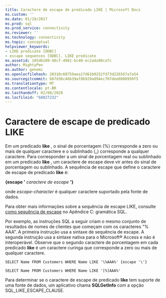 ```yaml
---
title: Caractere de escape de predicado LIKE | Microsoft Docs
ms.custom: ''
ms.date: 01/19/2017
ms.prod: sql
ms.prod_service: connectivity
ms.reviewer: ''
ms.technology: connectivity
ms.topic: conceptual
helpviewer_keywords:
- LIKE predicate [ODBC]
- escape sequences [ODBC], LIKE predicate
ms.assetid: 185d6109-48cf-4981-bc40-ec2a4a90cafc
author: MightyPen
ms.author: genemi
ms.openlocfilehash: 20310c60759aea17d61b9252fd73d226567a7a54
ms.sourcegitcommit: b87d36c46b39af8b929ad94ec707dee8800950f5
ms.translationtype: MT
ms.contentlocale: pt-BR
ms.lasthandoff: 02/08/2020
ms.locfileid: "68027232"
---
```

# <a name="like-predicate-escape-character"></a>Caractere de escape de predicado LIKE
Em um predicado **like** , o sinal de porcentagem (%) corresponde a zero ou mais de qualquer caractere e o sublinhado (_) corresponde a qualquer caractere. Para corresponder a um sinal de porcentagem real ou sublinhado em um predicado **like** , um caractere de escape deve vir antes do sinal de porcentagem ou sublinhado. A sequência de escape que define o caractere de escape de predicado **like** é:  
  
 **{escape '** *caractere de escape* **'}**  
  
 onde *escape-character* é qualquer caractere suportado pela fonte de dados.  
  
 Para obter mais informações sobre a sequência de escape LIKE, consulte [como sequência de escape](../../../odbc/reference/appendixes/like-escape-sequence.md) no Apêndice C: gramática SQL.  
  
 Por exemplo, as instruções SQL a seguir criam o mesmo conjunto de resultados de nomes de clientes que começam com os caracteres "% AAA". A primeira instrução usa a sintaxe de sequência de escape. A segunda instrução usa a sintaxe nativa para o Microsoft® Access e não é interoperável. Observe que o segundo caractere de porcentagem em cada predicado **like** é um caractere curinga que corresponde a zero ou mais de qualquer caractere.  
  
```  
SELECT Name FROM Customers WHERE Name LIKE '\%AAA%' {escape '\'}  
  
SELECT Name FROM Customers WHERE Name LIKE '[%]AAA%'  
```  
  
 Para determinar se o caractere de escape de predicado **like** tem suporte de uma fonte de dados, um aplicativo chama **SQLGetInfo** com a opção SQL_LIKE_ESCAPE_CLAUSE.
